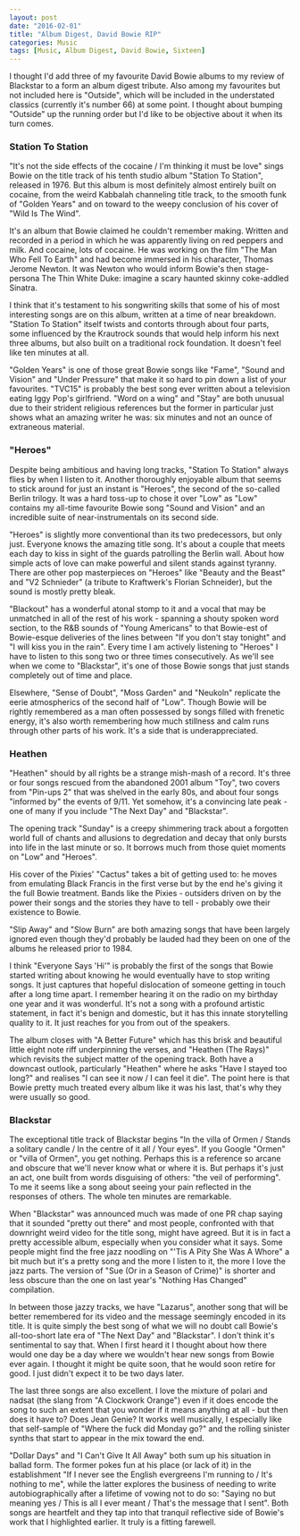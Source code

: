 ```yaml
---
layout: post
date: "2016-02-01"
title: "Album Digest, David Bowie RIP"
categories: Music
tags: [Music, Album Digest, David Bowie, Sixteen]
---
```


I thought I'd add three of my favourite David Bowie albums to my review of Blackstar to a form an album digest tribute. Also among my favourites but not included here is "Outside", which will be included in the understated classics (currently it's number 66) at some point. I thought about bumping "Outside" up the running order but I'd like to be objective about it when its turn comes.

### Station To Station

"It's not the side effects of the cocaine / I'm thinking it must be love" sings Bowie on the title track of his tenth studio album "Station To Station", released in 1976. But this album is most definitely almost entirely built on cocaine, from the weird Kabbalah channeling title track, to the smooth funk of "Golden Years" and on toward to the weepy conclusion of his cover of "Wild Is The Wind".

It's an album that Bowie claimed he couldn't remember making. Written and recorded in a period in which he was apparently living on red peppers and milk. And cocaine, lots of cocaine. He was working on the film "The Man Who Fell To Earth" and had become immersed in his character, Thomas Jerome Newton. It was Newton who would inform Bowie's then stage-persona The Thin White Duke: imagine a scary haunted skinny coke-addled Sinatra.

I think that it's testament to his songwriting skills that some of his of most interesting songs are on this album, written at a time of near breakdown. "Station To Station" itself twists and contorts through about four parts, some influenced by the Krautrock sounds that would help inform his next three albums, but also built on a traditional rock foundation. It doesn't feel like ten minutes at all. 

"Golden Years" is one of those great Bowie songs like "Fame", "Sound and Vision" and "Under Pressure" that make it so hard to pin down a list of your favourites. "TVC15" is probably the best song ever written about a television eating Iggy Pop's girlfriend. "Word on a wing" and "Stay" are both unusual due to their strident religious references but the former in particular just shows what an amazing writer he was: six minutes and not an ounce of extraneous material. 

### "Heroes"

Despite being ambitious and having long tracks, "Station To Station" always flies by when I listen to it. Another thoroughly enjoyable album that seems to stick around for just an instant is "Heroes", the second of the so-called Berlin trilogy. It was a hard toss-up to chose it over "Low" as "Low" contains my all-time favourite Bowie song "Sound and Vision" and an incredible suite of near-instrumentals on its second side.

"Heroes" is slightly more conventional than its two predecessors, but only just. Everyone knows the amazing title song. It's about a couple that meets each day to kiss in sight of the guards patrolling the Berlin wall. About how simple acts of love can make powerful and silent stands against tyranny. There are other pop masterpieces on "Heroes" like "Beauty and the Beast" and "V2 Schnieder" (a tribute to Kraftwerk's Florian Schneider), but the sound is mostly pretty bleak. 

"Blackout" has a wonderful atonal stomp to it and a vocal that may be unmatched in all of the rest of his work - spanning a shouty spoken word section, to the R&B sounds of "Young Americans" to that Bowie-est of Bowie-esque deliveries of the lines between "If you don't stay tonight" and "I will kiss you in the rain". Every time I am actively listening to "Heroes" I have to listen to this song two or three times consecutively. As we'll see when we come to "Blackstar", it's one of those Bowie songs that just stands completely out of time and place.

Elsewhere, "Sense of Doubt", "Moss Garden" and "Neukoln" replicate the eerie atmospherics of the second half of "Low". Though Bowie will be rightly remembered as a man often possessed by songs filled with frenetic energy, it's also worth remembering how much stillness and calm runs through other parts of his work. It's a side that is underappreciated.

### Heathen

"Heathen" should by all rights be a strange mish-mash of a record. It's three or four songs rescued from the abandoned 2001 album "Toy", two covers from "Pin-ups 2" that was shelved in the early 80s, and about four songs "informed by" the events of 9/11. Yet somehow, it's a convincing late peak - one of many if you include "The Next Day" and "Blackstar".

The opening track "Sunday" is a creepy shimmering track about a forgotten world full of chants and allusions to degredation and decay that only bursts into life in the last minute or so. It borrows much from those quiet moments on "Low" and "Heroes".

His cover of the Pixies' "Cactus" takes a bit of getting used to: he moves from emulating Black Francis in the first verse but by the end he's giving it the full Bowie treatment. Bands like the Pixies - outsiders driven on by the power their songs and the stories they have to tell - probably owe their existence to Bowie.

"Slip Away" and "Slow Burn" are both amazing songs that have been largely ignored even though they'd probably be lauded had they been on one of the albums he released prior to 1984.

I think "Everyone Says 'Hi'" is probably the first of the songs that Bowie started writing about knowing he would eventually have to stop writing songs. It just captures that hopeful dislocation of someone getting in touch after a long time apart. I remember hearing it on the radio on my birthday one year and it was wonderful. It's not a song with a profound artistic statement, in fact it's benign and domestic, but it has this innate storytelling quality to it. It just reaches for you from out of the speakers.

The album closes with "A Better Future" which has this brisk and beautiful little eight note riff underpinning the verses, and "Heathen (The Rays)" which revisits the subject matter of the opening track. Both have a downcast outlook, particularly "Heathen" where he asks "Have I stayed too long?" and realises "I can see it now / I can feel it die". The point here is that Bowie pretty much treated every album like it was his last, that's why they were usually so good. 

### Blackstar

The exceptional title track of Blackstar begins "In the villa of Ormen / Stands a solitary candle / In the centre of it all / Your eyes". If you Google "Ormen" or "villa of Ormen", you get nothing. Perhaps this is a reference so arcane and obscure that we'll never know what or where it is. But perhaps it's just an act, one built from words disguising of others: "the veil of performing". To me it seems like a song about seeing your pain reflected in the responses of others. The whole ten minutes are remarkable. 

When "Blackstar" was announced much was made of one PR chap saying that it sounded "pretty out there" and most people, confronted with that downright weird video for the title song, might have agreed. But it is in fact a pretty accessible album, especially when you consider what it says. Some people might find the free jazz noodling on "'Tis A Pity She Was A Whore" a bit much but it's a pretty song and the more I listen to it, the more I love the jazz parts. The version of "Sue (Or in a Season of Crime)" is shorter and less obscure than the one on last year's "Nothing Has Changed" compilation.

In between those jazzy tracks, we have "Lazarus", another song that will be better remembered for its video and the message seemingly encoded in its title. It is quite simply the best song of what we will no doubt call Bowie's all-too-short late era of "The Next Day" and "Blackstar". I don't think it's sentimental to say that. When I first heard it I thought about how there would one day be a day where we wouldn't hear new songs from Bowie ever again. I thought it might be quite soon, that he would soon retire for good. I just didn't expect it to be two days later. 

The last three songs are also excellent. I love the mixture of polari and nadsat (the slang from "A Clockwork Orange") even if it does encode the song to such an extent that you wonder if it means anything at all - but then does it have to? Does Jean Genie? It works well musically, I especially like that self-sample of "Where the fuck did Monday go?" and the rolling sinister synths that start to appear in the mix toward the end.

"Dollar Days" and "I Can't Give It All Away" both sum up his situation in ballad form. The former pokes fun at his place (or lack of it) in the establishment "If I never see the English evergreens I'm running to / It's nothing to me", while the latter explores the business of needing to write autobiographically after a lifetime of vowing not to do so: "Saying no but meaning yes / This is all I ever meant / That's the message that I sent". Both songs are heartfelt and they tap into that tranquil reflective side of Bowie's work that I highlighted earlier. It truly is a fitting farewell.
